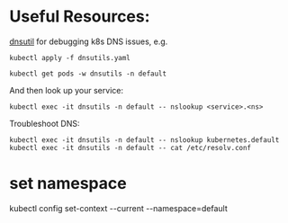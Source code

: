 # Useful Resources:

[dnsutil](https://kubernetes.io/docs/tasks/administer-cluster/dns-debugging-resolution/) for debugging k8s DNS issues, e.g.

```
kubectl apply -f dnsutils.yaml

kubectl get pods -w dnsutils -n default
```

And then look up your service:
```
kubectl exec -it dnsutils -n default -- nslookup <service>.<ns>
```


Troubleshoot DNS:
```
kubectl exec -it dnsutils -n default -- nslookup kubernetes.default
kubectl exec -it dnsutils -n default -- cat /etc/resolv.conf

```

# set namespace
kubectl config set-context --current --namespace=default
